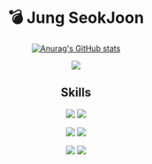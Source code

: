 <div align="center">  

  # 💣 Jung SeokJoon
  
  [![Anurag's GitHub stats](https://github-readme-stats.vercel.app/api?username=eshc123)](https://github.com/eshc123/github-readme-stats)
  
  <a href="https://hits.seeyoufarm.com"><img src="https://hits.seeyoufarm.com/api/count/incr/badge.svg?url=https%3A%2F%2Fgithub.com%2Feshc123&count_bg=%23000000&title_bg=%23555555&icon=github.svg&icon_color=%23E7E7E7&title=github&edge_flat=false"/></a>
  
  ## Skills
  [![](https://img.shields.io/badge/Android-3DDC84?style=flat-square&logo=Android&logoColor=white)](https://developer.android.com/?hl=ko) 
  [![](https://img.shields.io/badge/Kotlin-0095D5?style=flat-square&logo=Kotlin&logoColor=white)](https://kotlinlang.org/)

  [![](https://img.shields.io/badge/AndroidStudio-3DDC84?style=flat-square&logo=Android&logoColor=white)](https://developer.android.com/studio) 
  [![](https://img.shields.io/badge/IntelliJ-000000?style=flat-square&logo=IntelliJIDEA&logoColor=white)](https://www.jetbrains.com/ko-kr/idea/) 

  [![](https://img.shields.io/badge/Git-F05032?style=flat-square&logo=Git&logoColor=white)](https://git-scm.com/) 
  [![](https://img.shields.io/badge/GitHub-000000?style=flat-square&logo=Github&logoColor=white)](https://github.com/) 




</div>
